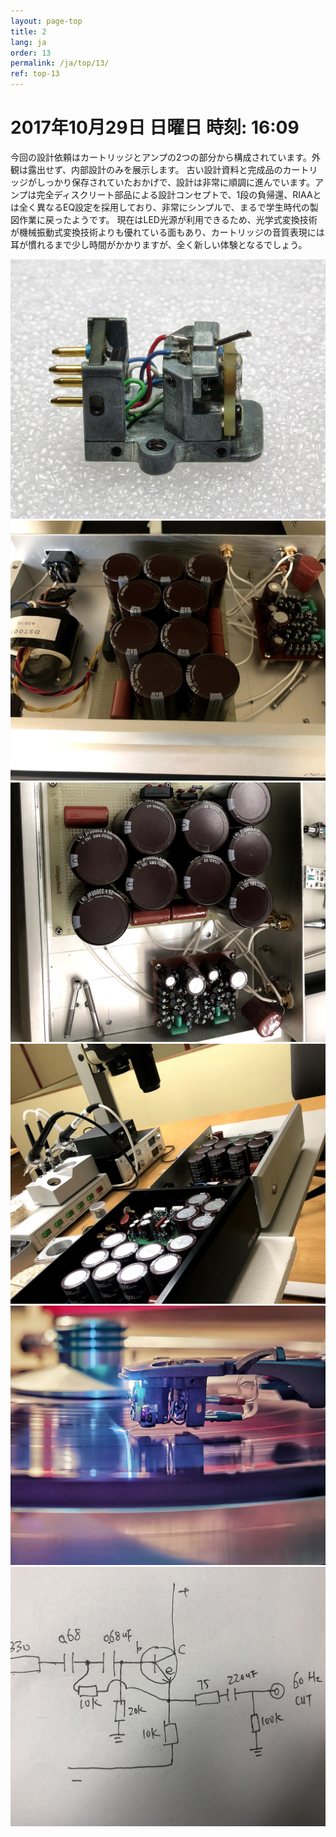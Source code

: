 ```yaml
---
layout: page-top
title: 2
lang: ja
order: 13
permalink: /ja/top/13/
ref: top-13
---
```



# 2017年10月29日   日曜日   時刻: 16:09 


今回の設計依頼はカートリッジとアンプの2つの部分から構成されています。外観は露出せず、内部設計のみを展示します。
古い設計資料と完成品のカートリッジがしっかり保存されていたおかげで、設計は非常に順調に進んでいます。アンプは完全ディスクリート部品による設計コンセプトで、1段の負帰還、RIAAとは全く異なるEQ設定を採用しており、非常にシンプルで、まるで学生時代の製図作業に戻ったようです。
現在はLED光源が利用できるため、光学式変換技術が機械振動式変換技術よりも優れている面もあり、カートリッジの音質表現には耳が慣れるまで少し時間がかかりますが、全く新しい体験となるでしょう。


![1](/assets/top/13/1.jpg)
![2](/assets/top/13/2.jpg)
![3](/assets/top/13/3.jpg)
![4](/assets/top/13/4.jpg)
![5](/assets/top/13/5.jpg)
![6](/assets/top/13/6.jpg)

